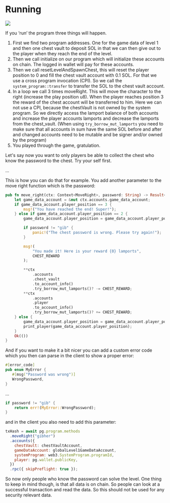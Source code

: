 # Running

![](/tutorials/tiny-adventure-two/tinyAdventureTwoDiagram.jpg)

If you ‘run‘ the program three things will happen.

1. First we find two program addresses. One for the game data of level 1 and then one chest vault
   to deposit SOL in that we can then give out to the player when they reach the end of the level.
2. Then we call initialize on our program which will initialize these accounts on chain.
   The logged in wallet will pay for these accounts.
3. Then we call resetLevelAndSpawnChest, this will reset the player position to 0 and fill the chest vault account with 0.1 SOL. For that we use a cross program invocation (CPI). So we call the `system_program::transfer` to transfer the SOL to the chest vault account.
4. In a loop we call 3 times moveRight. This will move the character to the right (increase the play position u8). When the player reaches position 3 the reward of the chest account will be transferred to him. Here we can not use a CPI, because the chestVault is not owned by the system program. So we directly access the lamport balance of both accounts and increase the player accounts lamports and decrease the lamports from the chest_vault. (When using `try_borrow_mut_lamports` you need to make sure that all accounts in sum have the same SOL before and after and changed accounts need to be mutable and be signer and/or owned by the program)
5. You played through the game, gratulation.

Let's say now you want to only players be able to collect the chest who know the password to the chest.
Try your self first.

...

This is how you can do that for example. You add another parameter to the move right function which is the password:

```rust
pub fn move_right(ctx: Context<MoveRight>, password: String) -> Result<()> {
    let game_data_account = &mut ctx.accounts.game_data_account;
    if game_data_account.player_position == 3 {
        msg!("You have reached the end! Super!");
    } else if game_data_account.player_position == 2 {
        game_data_account.player_position = game_data_account.player_position + 1;

        if password != "gib" {
            panic!("The chest password is wrong. Please try again!");
        }

        msg!(
            "You made it! Here is your reward {0} lamports",
            CHEST_REWARD
        );

        **ctx
            .accounts
            .chest_vault
            .to_account_info()
            .try_borrow_mut_lamports()? -= CHEST_REWARD;
        **ctx
            .accounts
            .player
            .to_account_info()
            .try_borrow_mut_lamports()? += CHEST_REWARD;
    } else {
        game_data_account.player_position = game_data_account.player_position + 1;
        print_player(game_data_account.player_position);
    }
    Ok(())
}
```

And if you want to make it a bit nicer you can add a custom error code which you then can parse in the client to show a proper error:

```rust
#[error_code]
pub enum MyError {
   #[msg("Password was wrong")]
   WrongPassword,
}
```

...

```rust
if password != "gib" {
    return err!(MyError::WrongPassword);
}
```

and in the client you also need to add this parameter:

```js
txHash = await pg.program.methods
  .moveRight("gibher")
  .accounts({
    chestVault: chestVaultAccount,
    gameDataAccount: globalLevel1GameDataAccount,
    systemProgram: web3.SystemProgram.programId,
    player: pg.wallet.publicKey,
  })
  .rpc({ skipPreflight: true });
```

So now only people who know the password can solve the level. One thing to keep in mind though, is that all data is on chain. So people can look at a successful transaction and read the data. So this should not be used for any security relevant data.
